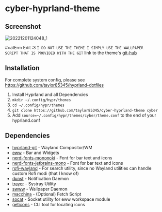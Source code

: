 # cyber-hyprland-theme 

## Screenshot

![20221201124048_1](https://user-images.githubusercontent.com/36456160/205144772-bc832650-15e6-4304-9c65-fe7ce7f73e83.png)



#catErm Edit :3  `I DO NOT USE THE THEME I SIMPLY USE THE WALLPAPER SCRIPT THAT IS PROVIDED WITH THE GIT` link to the theme's [git-hub](https://github.com/taylor85345/cyber-hyprland-theme)

## Installation
For complete system config, please see https://github.com/taylor85345/hyprland-dotfiles

1. Install Hyprland and all Dependencies
2. `mkdir ~/.config/hypr/themes`
3. `cd ~/.config/hypr/themes`
4. `git clone https://github.com/taylor85345/cyber-hyprland-theme cyber`
5. Add `source=~/.config/hypr/themes/cyber/theme.conf` to the end of your hyprland.conf

## Dependencies

- [hyprland-git](https://github.com/hyprwm/hyprland) - Wayland Compositor/WM
- [eww](https://github.com/elkowar/eww) - Bar and Widgets
- [nerd-fonts-mononoki](https://github.com/ryanoasis/nerd-fonts/tree/master/patched-fonts/Mononoki) - Font for bar text and icons
- [nerd-fonts-jetbrains-mono](https://github.com/ryanoasis/nerd-fonts/blob/master/patched-fonts/JetBrainsMono/) - Font for bar text and icons
- [rofi-wayland](https://github.com/lbonn/rofi) - For search utility, since no Wayland utilities can handle custom Rofi modi (that I know of)
- [dunst](https://github.com/dunst-project/dunst) - Notification Daemon
- [trayer](https://github.com/sargon/trayer-srg) - Systray Utility
- [swww](https://github.com/GhostNaN/mpvpaper) - Wallpaper Daemon
- [macchina](https://github.com/Macchina-CLI/macchina) - (Optional) Fetch Script
- [socat](http://www.dest-unreach.org/socat/) - Socket utility for eww workspace module
- [geticons](https://git.sr.ht/~zethra/geticons) - CLI tool for locating icons
